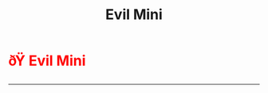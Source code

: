 ﻿---
lang: en-US
title: Evil Mini
prev:
next:
---

# <font color=red>ðŸ <b>Evil Mini</b></font> <Badge text="Basic" type="tip" vertical="middle"/>
---

